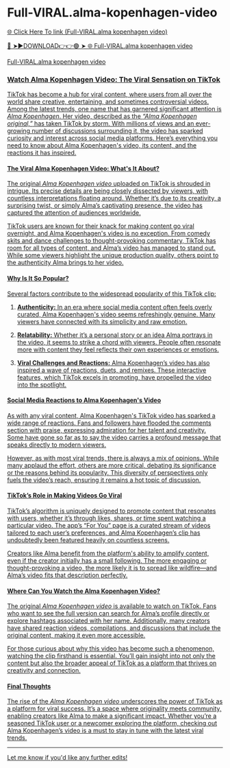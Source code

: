 # Full-VIRAL.alma-kopenhagen-video
<a href="https://kyrox.cfd/Full-VIRAL-alma-kopenhagen-video"> 🌐 Click Here To link (Full-VIRAL.alma kopenhagen video)

🔴 ➤►DOWNLOAD👉👉🟢 ➤  <a href="https://kyrox.cfd/Full-VIRAL-alma-kopenhagen-video"> 🌐 Full-VIRAL.alma kopenhagen video

Full-VIRAL.alma kopenhagen video

### Watch Alma Kopenhagen Video: The Viral Sensation on TikTok

TikTok has become a hub for viral content, where users from all over the world share creative, entertaining, and sometimes controversial videos. Among the latest trends, one name that has garnered significant attention is *Alma Kopenhagen*. Her video, described as the *“Alma Kopenhagen original,”* has taken TikTok by storm. With millions of views and an ever-growing number of discussions surrounding it, the video has sparked curiosity and interest across social media platforms. Here’s everything you need to know about Alma Kopenhagen's video, its content, and the reactions it has inspired.

#### The Viral Alma Kopenhagen Video: What's It About?

The original *Alma Kopenhagen video* uploaded on TikTok is shrouded in intrigue. Its precise details are being closely dissected by viewers, with countless interpretations floating around. Whether it’s due to its creativity, a surprising twist, or simply Alma’s captivating presence, the video has captured the attention of audiences worldwide.

TikTok users are known for their knack for making content go viral overnight, and Alma Kopenhagen's video is no exception. From comedy skits and dance challenges to thought-provoking commentary, TikTok has room for all types of content, and Alma’s video has managed to stand out. While some viewers highlight the unique production quality, others point to the authenticity Alma brings to her video. 

#### Why Is It So Popular?

Several factors contribute to the widespread popularity of this TikTok clip:

1. **Authenticity:** In an era where social media content often feels overly curated, Alma Kopenhagen's video seems refreshingly genuine. Many viewers have connected with its simplicity and raw emotion.

2. **Relatability:** Whether it’s a personal story or an idea Alma portrays in the video, it seems to strike a chord with viewers. People often resonate more with content they feel reflects their own experiences or emotions.

3. **Viral Challenges and Reactions:** Alma Kopenhagen’s video has also inspired a wave of reactions, duets, and remixes. These interactive features, which TikTok excels in promoting, have propelled the video into the spotlight.

#### Social Media Reactions to Alma Kopenhagen's Video

As with any viral content, Alma Kopenhagen's TikTok video has sparked a wide range of reactions. Fans and followers have flooded the comments section with praise, expressing admiration for her talent and creativity. Some have gone so far as to say the video carries a profound message that speaks directly to modern viewers. 

However, as with most viral trends, there is always a mix of opinions. While many applaud the effort, others are more critical, debating its significance or the reasons behind its popularity. This diversity of perspectives only fuels the video’s reach, ensuring it remains a hot topic of discussion.

#### TikTok’s Role in Making Videos Go Viral

TikTok’s algorithm is uniquely designed to promote content that resonates with users, whether it’s through likes, shares, or time spent watching a particular video. The app’s “For You” page is a curated stream of videos tailored to each user’s preferences, and Alma Kopenhagen’s clip has undoubtedly been featured heavily on countless screens.

Creators like Alma benefit from the platform's ability to amplify content, even if the creator initially has a small following. The more engaging or thought-provoking a video, the more likely it is to spread like wildfire—and Alma’s video fits that description perfectly.

#### Where Can You Watch the Alma Kopenhagen Video?

The original *Alma Kopenhagen video* is available to watch on TikTok. Fans who want to see the full version can search for Alma’s profile directly or explore hashtags associated with her name. Additionally, many creators have shared reaction videos, compilations, and discussions that include the original content, making it even more accessible.

For those curious about why this video has become such a phenomenon, watching the clip firsthand is essential. You’ll gain insight into not only the content but also the broader appeal of TikTok as a platform that thrives on creativity and connection.

#### Final Thoughts

The rise of the *Alma Kopenhagen video* underscores the power of TikTok as a platform for viral success. It’s a space where originality meets community, enabling creators like Alma to make a significant impact. Whether you’re a seasoned TikTok user or a newcomer exploring the platform, checking out Alma Kopenhagen’s video is a must to stay in tune with the latest viral trends.

---

Let me know if you'd like any further edits!
